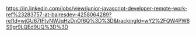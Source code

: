 https://in.linkedin.com/jobs/view/junior-javascript-developer-remote-work-ref%23283757-at-bairesdev-4258064289?refId=wjGU67tFtvNWJqHzDnOf6Q%3D%3D&trackingId=wY2%2FQW4PW6S9gr9LQEd9UQ%3D%3D
